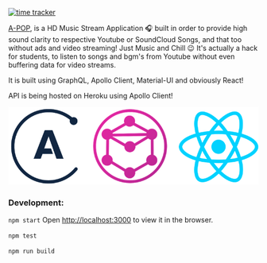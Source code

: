 [![time tracker](https://wakatime.com/badge/github/abhisheknaiidu/Zepta.svg)](https://wakatime.com/badge/github/abhisheknaiidu/Zepta)

[A-POP](https://a-pop.vercel.app/), is a HD Music Stream Application 🎧 built in order to provide high sound clarity to 
respective Youtube or SoundCloud Songs, and that too without ads and video streaming! Just Music and Chill 😉
It's actually a hack for students, to listen to songs and bgm's from Youtube without even buffering data for video streams.

It is built using GraphQL, Apollo Client, Material-UI and obviously React! 

API is being hosted on Heroku using Apollo Client! 

![Screenshot](apollo.png)


### Development:
`npm start`
Open [http://localhost:3000](http://localhost:3000) to view it in the browser.

`npm test`

`npm run build`
